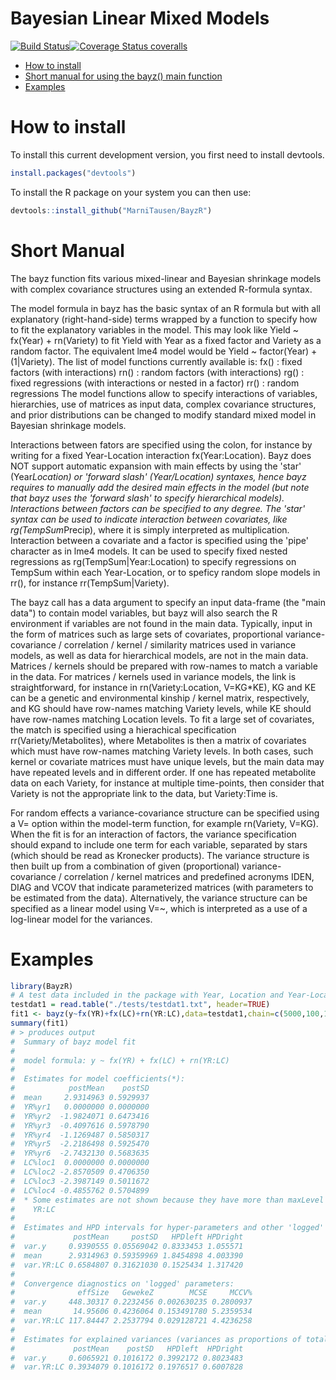 
Bayesian Linear Mixed Models
============================

[![Build Status](https://travis-ci.org/MarniTausen/BayzR.svg?branch=master)](https://travis-ci.org/MarniTausen/BayzR)[![Coverage Status coveralls](https://coveralls.io/repos/github/MarniTausen/BayzR/badge.svg?branch=master)](https://coveralls.io/github/MarniTausen/BayzR?branch=master)

-   [How to install](#how-to-install)
-   [Short manual for using the bayz() main function](#Short-Manual)
-   [Examples](#examples)


How to install
==============

To install this current development version, you first need to install devtools.

``` r
install.packages("devtools")
```

To install the R package on your system you can then use:

``` r
devtools::install_github("MarniTausen/BayzR")
```

Short Manual
============

The bayz function fits various mixed-linear and Bayesian shrinkage models with complex
covariance structures using an extended R-formula syntax.

The model formula in bayz has the basic syntax of an R formula but with all
explanatory (right-hand-side) terms wrapped by a function to specify how to fit
the explanatory variables in the model. This may look like Yield ~ fx(Year) + rn(Variety)
to fit Yield with Year as a fixed factor and Variety as a random factor. 
The equivalent lme4 model would be Yield ~ factor(Year) + (1|Variety). 
The list of model functions currently available is:
   fx() : fixed factors (with interactions)
   rn() : random factors (with interactions)
   rg() : fixed regressions (with interactions or nested in a factor)
   rr() : random regressions 
The model functions allow to specify interactions of variables, hierarchies, use of
matrices as input data, complex covariance structures, and prior distributions can 
be changed to modify standard mixed model in Bayesian shrinkage models.

Interactions between fators are specified using the colon, for instance by writing for a 
fixed Year-Location interaction fx(Year:Location). Bayz does
NOT support automatic expansion with main effects by using the 'star' (Year*Location) or
'forward slash' (Year/Location) syntaxes, hence bayz requires to manually add the desired
main effects in the model (but 
note that bayz uses the 'forward slash' to specify hierarchical models).
Interactions between factors can be specified to any degree.
The 'star' syntax can be used to indicate interaction
between covariates, like rg(TempSum*Precip), where it is simply interpreted as
multiplication. 
Interaction between a covariate and a factor is specified using the 'pipe'
character as in lme4 models. It can be used to specify fixed nested regressions as 
rg(TempSum|Year:Location) to specify regressions on TempSum within each Year-Location, or
to speficy random slope models in rr(), for instance rr(TempSum|Variety). 

The bayz call has a data argument to specify an input data-frame (the "main data")
to contain model variables,
but bayz will also search the R environment if variables are not found in the main data.
Typically, input in the form of matrices such as large sets of covariates, proportional
variance-covariance / correlation / kernel / similarity matrices used in variance models,
as well as data for hierarchical models, are not in the main data.
Matrices / kernels should be prepared with row-names to match a variable
in the data. For matrices / kernels used in variance models, the link is straightforward, 
for instance in rn(Variety:Location, V=KG*KE), KG and KE can be a genetic and environmental
kinship / kernel matrix, respectively, and KG should have row-names matching Variety levels,
while KE should have row-names matching Location levels. 
To fit a large set of covariates, the match is specified using a hierachical specification
rr(Variety/Metabolites), where Metabolites is then a matrix of covariates which must have
row-names matching Variety levels. In both cases, such kernel or covariate matrices
must have unique levels, but the main data may have repeated levels and in different order.
If one has repeated metabolite data on each Variety, for instance at multiple time-points,
then consider that Variety is not the appropriate link to the data, but Variety:Time is.

For random effects a variance-covariance structure can be specified using a
V= option within the model-term function, for example rn(Variety, V=KG).
When the fit is for an interaction of factors, the variance specification should
expand to include one term for each variable, separated by stars (which should
be read as Kronecker products). The variance structure
is then built up from a combination of given (proportional) variance-covariance / correlation /
kernel matrices and predefined acronyms IDEN, DIAG and VCOV that indicate parameterized
matrices (with parameters to be estimated from the data). 
Alternatively, the variance structure can be specified as a linear model using V=~, 
which is interpreted as a use of a log-linear model for the variances. 

Examples
========

``` r
library(BayzR)
# A test data included in the package with Year, Location and Year-Location interaction effects
testdat1 = read.table("./tests/testdat1.txt", header=TRUE)
fit1 <- bayz(y~fx(YR)+fx(LC)+rn(YR:LC),data=testdat1,chain=c(5000,100,10))
summary(fit1)
# > produces output
#  Summary of bayz model fit
#  
#  model formula: y ~ fx(YR) + fx(LC) + rn(YR:LC) 
#  
#  Estimates for model coefficients(*):
#            postMean    postSD
#  mean     2.9314963 0.5929937
#  YR%yr1   0.0000000 0.0000000
#  YR%yr2  -1.9824071 0.6473416
#  YR%yr3  -0.4097616 0.5978790
#  YR%yr4  -1.1269487 0.5850317
#  YR%yr5  -2.2186498 0.5925470
#  YR%yr6  -2.7432130 0.5683635
#  LC%loc1  0.0000000 0.0000000
#  LC%loc2 -2.8570509 0.4706350
#  LC%loc3 -2.3987149 0.5011672
#  LC%loc4 -0.4855762 0.5704899
#  * Some estimates are not shown because they have more than maxLevel levels:
#    YR:LC
#  
#  Estimates and HPD intervals for hyper-parameters and other 'logged' parameters:
#             postMean     postSD   HPDleft HPDright
#  var.y     0.9390555 0.05569042 0.8333453 1.055571
#  mean      2.9314963 0.59359969 1.8454898 4.003390
#  var.YR:LC 0.6584807 0.31621030 0.1525434 1.317420
#  
#  Convergence diagnostics on 'logged' parameters:
#              effSize   GewekeZ        MCSE     MCCV%
#  var.y     448.30317 0.2232456 0.002630235 0.2800937
#  mean       14.95606 0.4236064 0.153491780 5.2359534
#  var.YR:LC 117.84447 2.2537794 0.029128721 4.4236258
#  
#  Estimates for explained variances (variances as proportions of total):
#             postMean    postSD   HPDleft  HPDright
#  var.y     0.6065921 0.1016172 0.3992172 0.8023483
#  var.YR:LC 0.3934079 0.1016172 0.1976517 0.6007828
```
